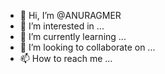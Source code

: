 - 👋 Hi, I’m @ANURAGMER
- 👀 I’m interested in ...
- 🌱 I’m currently learning ...
- 💞️ I’m looking to collaborate on ...
- 📫 How to reach me ...

<!---
ANURAGMER/ANURAGMER is a ✨ special ✨ repository because its `README.md` (this file) appears on your GitHub profile.
You can click the Preview link to take a look at your changes.
--->
